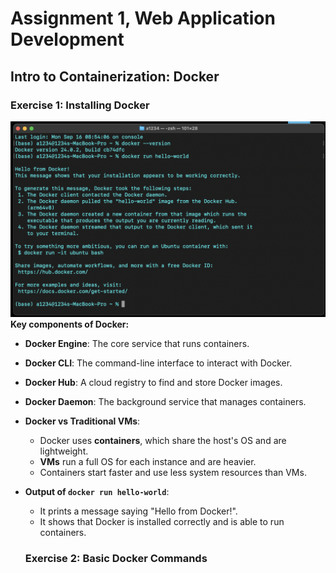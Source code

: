 # Assignment 1, Web Application Development
## Intro to Containerization: Docker
### Exercise 1: Installing Docker
![alt text](111.png)
**Key components of Docker:**
  - **Docker Engine**: The core service that runs containers.
  - **Docker CLI**: The command-line interface to interact with Docker.
  - **Docker Hub**: A cloud registry to find and store Docker images.
  - **Docker Daemon**: The background service that manages containers.

- **Docker vs Traditional VMs**:
  - Docker uses **containers**, which share the host's OS and are lightweight.
  - **VMs** run a full OS for each instance and are heavier.
  - Containers start faster and use less system resources than VMs.

- **Output of `docker run hello-world`**:
  - It prints a message saying "Hello from Docker!".
  - It shows that Docker is installed correctly and is able to run containers.

  ### Exercise 2: Basic Docker Commands
  
